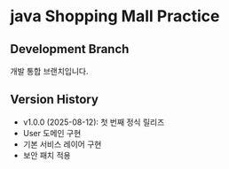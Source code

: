 # java Shopping Mall Practice
## Development Branch
개발 통합 브랜치입니다.
## Version History
- v1.0.0 (2025-08-12): 첫 번째 정식 릴리즈
 - User 도메인 구현
 - 기본 서비스 레이어 구현
 - 보안 패치 적용
